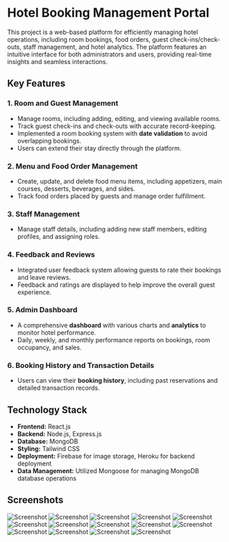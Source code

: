 # Hotel Booking Management Portal

This project is a web-based platform for efficiently managing hotel operations, including room bookings, food orders, guest check-ins/check-outs, staff management, and hotel analytics. The platform features an intuitive interface for both administrators and users, providing real-time insights and seamless interactions.

## Key Features

### 1. **Room and Guest Management**
- Manage rooms, including adding, editing, and viewing available rooms.
- Track guest check-ins and check-outs with accurate record-keeping.
- Implemented a room booking system with **date validation** to avoid overlapping bookings.
- Users can extend their stay directly through the platform.

### 2. **Menu and Food Order Management**
- Create, update, and delete food menu items, including appetizers, main courses, desserts, beverages, and sides.
- Track food orders placed by guests and manage order fulfillment.
  
### 3. **Staff Management**
- Manage staff details, including adding new staff members, editing profiles, and assigning roles.
  
### 4. **Feedback and Reviews**
- Integrated user feedback system allowing guests to rate their bookings and leave reviews.
- Feedback and ratings are displayed to help improve the overall guest experience.

### 5. **Admin Dashboard**
- A comprehensive **dashboard** with various charts and **analytics** to monitor hotel performance.
- Daily, weekly, and monthly performance reports on bookings, room occupancy, and sales.
  
### 6. **Booking History and Transaction Details**
- Users can view their **booking history**, including past reservations and detailed transaction records.

## Technology Stack

- **Frontend:** React.js
- **Backend:** Node.js, Express.js
- **Database:** MongoDB
- **Styling:** Tailwind CSS
- **Deployment:** Firebase for image storage, Heroku for backend deployment
- **Data Management:** Utilized Mongoose for managing MongoDB database operations

## Screenshots
![Screenshot](./screenshots/1.png)
![Screenshot](./screenshots/2.png)
![Screenshot](./screenshots/3.png)
![Screenshot](./screenshots/4.png)
![Screenshot](./screenshots/5.png)
![Screenshot](./screenshots/6.png)
![Screenshot](./screenshots/7.png)
![Screenshot](./screenshots/8.png)
![Screenshot](./screenshots/9.png)
![Screenshot](./screenshots/10.png)
![Screenshot](./screenshots/11.png)
![Screenshot](./screenshots/12.png)
![Screenshot](./screenshots/13.png)
![Screenshot](./screenshots/14.png)
